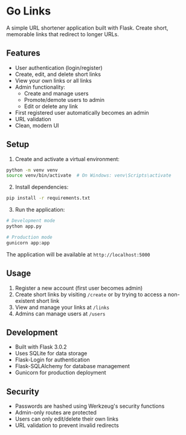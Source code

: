 # Go Links

A simple URL shortener application built with Flask. Create short, memorable links that redirect to longer URLs.

## Features

- User authentication (login/register)
- Create, edit, and delete short links
- View your own links or all links
- Admin functionality:
  - Create and manage users
  - Promote/demote users to admin
  - Edit or delete any link
- First registered user automatically becomes an admin
- URL validation
- Clean, modern UI

## Setup

1. Create and activate a virtual environment:
```bash
python -m venv venv
source venv/bin/activate  # On Windows: venv\Scripts\activate
```

2. Install dependencies:
```bash
pip install -r requirements.txt
```

3. Run the application:
```bash
# Development mode
python app.py

# Production mode
gunicorn app:app
```

The application will be available at `http://localhost:5000`

## Usage

1. Register a new account (first user becomes admin)
2. Create short links by visiting `/create` or by trying to access a non-existent short link
3. View and manage your links at `/links`
4. Admins can manage users at `/users`

## Development

- Built with Flask 3.0.2
- Uses SQLite for data storage
- Flask-Login for authentication
- Flask-SQLAlchemy for database management
- Gunicorn for production deployment

## Security

- Passwords are hashed using Werkzeug's security functions
- Admin-only routes are protected
- Users can only edit/delete their own links
- URL validation to prevent invalid redirects 